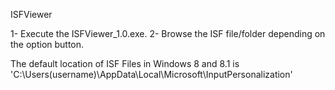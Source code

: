 ISFViewer

1- Execute the ISFViewer_1.0.exe. 
2- Browse the ISF file/folder depending on the option button.

The default location of ISF Files in Windows 8 and 8.1 is 'C:\Users\(username)\AppData\Local\Microsoft\InputPersonalization'
